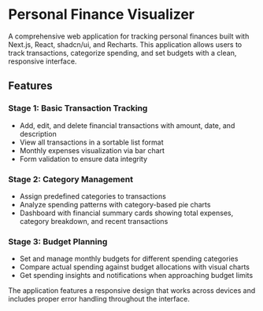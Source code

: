 
# Personal Finance Visualizer

A comprehensive web application for tracking personal finances built with Next.js, React, shadcn/ui, and Recharts. This application allows users to track transactions, categorize spending, and set budgets with a clean, responsive interface.

## Features

### Stage 1: Basic Transaction Tracking
- Add, edit, and delete financial transactions with amount, date, and description
- View all transactions in a sortable list format
- Monthly expenses visualization via bar chart
- Form validation to ensure data integrity

### Stage 2: Category Management
- Assign predefined categories to transactions
- Analyze spending patterns with category-based pie charts
- Dashboard with financial summary cards showing total expenses, category breakdown, and recent transactions

### Stage 3: Budget Planning
- Set and manage monthly budgets for different spending categories
- Compare actual spending against budget allocations with visual charts
- Get spending insights and notifications when approaching budget limits

The application features a responsive design that works across devices and includes proper error handling throughout the interface.
